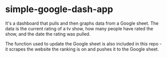 # simple-google-dash-app

It's a dashboard that pulls and then graphs data from a Google sheet. The data is the current rating of a tv show, how many people have rated the show, and the date the rating was pulled.

The function used to update the Google sheet is also included in this repo - it scrapes the website the ranking is on and pushes it to the Google sheet.

